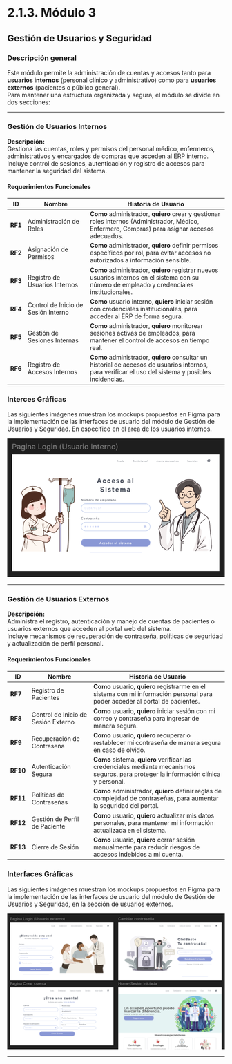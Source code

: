 # 2.1.3. Módulo 3
## Gestión de Usuarios y Seguridad

### Descripción general
Este módulo permite la administración de cuentas y accesos tanto para **usuarios internos** (personal clínico y administrativo) como para **usuarios externos** (pacientes o público general).  
Para mantener una estructura organizada y segura, el módulo se divide en dos secciones:

---

### Gestión de Usuarios Internos

**Descripción:**  
Gestiona las cuentas, roles y permisos del personal médico, enfermeros, administrativos y encargados de compras que acceden al ERP interno.  
Incluye control de sesiones, autenticación y registro de accesos para mantener la seguridad del sistema.

#### Requerimientos Funcionales

| ID | Nombre | Historia de Usuario |
|----|---------|---------------------|
| **RF1** | Administración de Roles | **Como** administrador, **quiero** crear y gestionar roles internos (Administrador, Médico, Enfermero, Compras) para asignar accesos adecuados. |
| **RF2** | Asignación de Permisos | **Como** administrador, **quiero** definir permisos específicos por rol, para evitar accesos no autorizados a información sensible. |
| **RF3** | Registro de Usuarios Internos | **Como** administrador, **quiero** registrar nuevos usuarios internos en el sistema con su número de empleado y credenciales institucionales. |
| **RF4** | Control de Inicio de Sesión Interno | **Como** usuario interno, **quiero** iniciar sesión con credenciales institucionales, para acceder al ERP de forma segura. |
| **RF5** | Gestión de Sesiones Internas | **Como** administrador, **quiero** monitorear sesiones activas de empleados, para mantener el control de accesos en tiempo real. |
| **RF6** | Registro de Accesos Internos | **Como** administrador, **quiero** consultar un historial de accesos de usuarios internos, para verificar el uso del sistema y posibles incidencias. |

### Interces Gráficas 

Las siguientes imágenes muestran los mockups propuestos en Figma para la implementación de las interfaces de usuario del módulo de Gestión de Usuarios y Seguridad. En especifico en el area de los usuarios internos.

![RFuncionales_UsuarioInterno](images/PantallasUsuarioInterno1.png)

---

### Gestión de Usuarios Externos

**Descripción:**  
Administra el registro, autenticación y manejo de cuentas de pacientes o usuarios externos que acceden al portal web del sistema.  
Incluye mecanismos de recuperación de contraseña, políticas de seguridad y actualización de perfil personal.

#### Requerimientos Funcionales

| ID | Nombre | Historia de Usuario |
|----|---------|---------------------|
| **RF7** | Registro de Pacientes | **Como** usuario, **quiero** registrarme en el sistema con mi información personal para poder acceder al portal de pacientes. |
| **RF8** | Control de Inicio de Sesión Externo | **Como** usuario, **quiero** iniciar sesión con mi correo y contraseña para ingresar de manera segura. |
| **RF9** | Recuperación de Contraseña | **Como** usuario, **quiero** recuperar o restablecer mi contraseña de manera segura en caso de olvido. |
| **RF10** | Autenticación Segura | **Como** sistema, **quiero** verificar las credenciales mediante mecanismos seguros, para proteger la información clínica y personal. |
| **RF11** | Políticas de Contraseñas | **Como** administrador, **quiero** definir reglas de complejidad de contraseñas, para aumentar la seguridad del portal. |
| **RF12** | Gestión de Perfil de Paciente | **Como** usuario, **quiero** actualizar mis datos personales, para mantener mi información actualizada en el sistema. |
| **RF13** | Cierre de Sesión | **Como** usuario, **quiero** cerrar sesión manualmente para reducir riesgos de accesos indebidos a mi cuenta. |

### Interfaces Gráficas 

Las siguientes imágenes muestran los mockups propuestos en Figma para la implementación de las interfaces de usuario del módulo de Gestión de Usuarios y Seguridad, en la sección de usuarios externos.

![RFuncionales_UsuarioExterno](images/PantallasUsuarioExterno1.png)

---